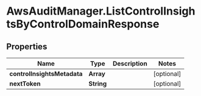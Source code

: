 # AwsAuditManager.ListControlInsightsByControlDomainResponse

## Properties

Name | Type | Description | Notes
------------ | ------------- | ------------- | -------------
**controlInsightsMetadata** | **Array** |  | [optional] 
**nextToken** | **String** |  | [optional] 


